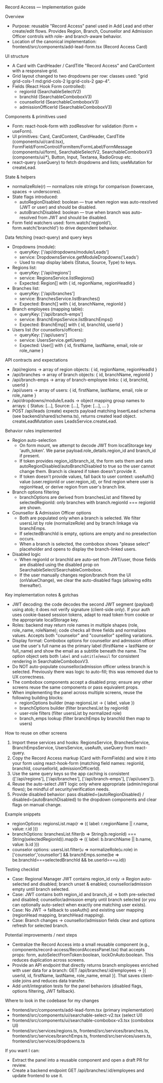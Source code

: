 Record Access — Implementation guide

Overview
- Purpose: reusable "Record Access" panel used in Add Lead and other create/edit flows. Provides Region, Branch, Counsellor and Admission Officer controls with role- and branch-aware behavior.
- Location of the canonical implementation: frontend/src/components/add-lead-form.tsx (Record Access Card)

UI structure
- A Card with CardHeader / CardTitle "Record Access" and CardContent with a responsive grid.
- Grid layout changed to two dropdowns per row: classes used: "grid grid-cols-1 md:grid-cols-2 lg:grid-cols-2 gap-4".
- Fields (React Hook Form controlled):
  - regionId (SearchableSelectV2)
  - branchId (SearchableComboboxV3)
  - counsellorId (SearchableComboboxV3)
  - admissionOfficerId (SearchableComboboxV3)

Components & primitives used
- Form: react-hook-form with zodResolver for validation (form = useForm<AddLeadFormData>).
- UI primitives: Card, CardContent, CardHeader, CardTitle (components/ui/card.tsx), FormField/FormControl/FormItem/FormLabel/FormMessage (components/ui/form), SearchableSelectV2, SearchableComboboxV3 (components/ui/*), Button, Input, Textarea, RadioGroup etc.
- react-query (useQuery) to fetch dropdowns and lists; useMutation for createLead.

State & helpers
- normalizeRole(r) — normalizes role strings for comparison (lowercase, spaces -> underscores).
- State flags introduced:
  - autoRegionDisabled: boolean — true when region was auto-resolved (JWT or user) and should be disabled.
  - autoBranchDisabled: boolean — true when branch was auto-resolved from JWT and should be disabled.
- Form field watchers used: form.watch('regionId'), form.watch('branchId') to drive dependent behavior.

Data fetching (react-query) and query keys
- Dropdowns (module):
  - queryKey: ['/api/dropdowns/module/Leads']
  - service: DropdownsService.getModuleDropdowns('Leads')
  - Used to map display labels (Status, Source, Type) to keys.
- Regions list:
  - queryKey: ['/api/regions']
  - service: RegionsService.listRegions()
  - Expected: Region[] with { id, regionName, regionHeadId }
- Branches list:
  - queryKey: ['/api/branches']
  - service: BranchesService.listBranches()
  - Expected: Branch[] with { id, branchName, regionId }
- Branch employees (mapping table):
  - queryKey: ['/api/branch-emps']
  - service: BranchEmpsService.listBranchEmps()
  - Expected: BranchEmp[] with { id, branchId, userId }
- Users list (for counsellors/officers):
  - queryKey: ['/api/users']
  - service: UsersService.getUsers()
  - Expected: User[] with { id, firstName, lastName, email, role or role_name }

API contracts and expectations
- /api/regions -> array of region objects: { id, regionName, regionHeadId }
- /api/branches -> array of branch objects: { id, branchName, regionId }
- /api/branch-emps -> array of branch-employee links: { id, branchId, userId }
- /api/users -> array of users: { id, firstName, lastName, email, role or role_name }
- /api/dropdowns/module/Leads -> object mapping group names to arrays: { Status: [...], Source: [...], Type: [...], ... }
- POST /api/leads (create) expects payload matching InsertLead schema (see backend/shared/schema.ts), returns created lead object. createLeadMutation uses LeadsService.createLead.

Behavior rules implemented
- Region auto-selection
  - On form mount, we attempt to decode JWT from localStorage key 'auth_token'. We parse payload.role_details.region_id and branch_id if present.
  - If token provides region_id/branch_id, the form sets them and sets autoRegionDisabled/autoBranchDisabled to true so the user cannot change them. Branch is cleared if token doesn't provide it.
  - If token doesn't provide values, fall back to user context: useAuth() value (user.regionId or user.region_id), or find region where user is regionHead, or derive region from user's branch link.
- Branch options filtering
  - branchOptions are derived from branchesList and filtered by selectedRegionId: only branches with branch.regionId === regionId are shown.
- Counsellor & Admission Officer options
  - Both are populated only when a branch is selected. We filter usersList by role (normalizeRole) and by branch linkage via branchEmps.
  - If selectedBranchId is empty, options are empty and no preselection occurs.
  - When a branch is selected, the combobox shows "please select" placeholder and opens to display the branch-linked users.
- Disabled logic
  - When regionId or branchId are auto-set from JWT/user, those fields are disabled using the disabled prop on SearchableSelect/SearchableCombobox.
  - If the user manually changes region/branch from the UI (onValueChange), we clear the auto-disabled flags (allowing edits thereafter).

Key implementation notes & gotchas
- JWT decoding: the code decodes the second JWT segment (payload) using atob; it does not verify signature (client-side only). If your auth uses cookie-based session tokens, adapt to read token from cookie or the appropriate localStorage key.
- Roles: backend may return role names in multiple shapes (role, role_name, roleName); code checks all three fields and normalizes values. Accepts both "counselor" and "counsellor" spelling variations.
- Display format: Combobox options for counsellor and admission officer use the user's full name as the primary label (firstName + lastName or full_name) and show the email as a subtitle beneath the name. The option object sets both `label` and `subtitle`/`email` for consistent rendering in SearchableComboboxV3.
- Do NOT auto-populate counsellor/admission officer unless branch is selected. Previously there was logic to auto-fill; this was removed due to UX correctness.
- The combobox components accept a disabled prop; ensure any other screens reuse the same components or pass equivalent props.
- When implementing the panel across multiple screens, reuse the following building blocks:
  - regionOptions builder (map regionsList -> { label, value })
  - branchOptions builder (filter branchesList by regionId)
  - user-role filters (filter usersList by normalized role)
  - branch_emps lookup (filter branchEmps by branchId then map to users)

How to reuse on other screens
1. Import these services and hooks: RegionsService, BranchesService, BranchEmpsService, UsersService, useAuth, useQuery from react-query.
2. Copy the Record Access markup (Card with FormFields) and wire it into your form using react-hook-form (matching field names: regionId, branchId, counsellorId, admissionOfficerId).
3. Use the same query keys so the app caching is consistent (['/api/regions'], ['/api/branches'], ['/api/branch-emps'], ['/api/users']).
4. Reuse the auto-select JWT logic only where appropriate (admin/regional flows); be mindful of security/verification needs.
5. Provide disabled behavior: pass disabled={autoRegionDisabled} / disabled={autoBranchDisabled} to the dropdown components and clear flags on manual change.

Example snippets
- regionOptions: regionsList.map(r => ({ label: r.regionName || r.name, value: r.id }))
- branchOptions: branchesList.filter(b => String(b.regionId) === String(selectedRegionId)).map(b => ({ label: b.branchName || b.name, value: b.id }))
- counselor options: usersList.filter(u => normalizeRole(u.role) in ['counselor','counsellor'] && branchEmps.some(be => be.branchId===selectedBranchId && be.userId===u.id))

Testing checklist
- Case: Regional Manager JWT contains region_id only -> Region auto-selected and disabled; branch unset & enabled; counsellor/admission empty until branch selected.
- Case: JWT contains both region_id and branch_id -> both pre-selected and disabled; counsellor/admission empty until branch selected (or you can optionally auto-select when exactly one matching user exists).
- Case: No JWT -> fallback to useAuth() and existing user mapping (regionHead mapping, branchHead mapping).
- Case: Branch changes -> counsellor/admission fields clear and options refresh for selected branch.

Potential improvements / next steps
- Centralize the Record Access into a small reusable component (e.g., components/record-access/RecordAccessPanel.tsx) that accepts props: form, autoSelectFromToken:boolean, lockOnAuto:boolean. This reduces duplication across screens.
- Provide an API endpoint that directly returns branch employees enriched with user data for a branch: GET /api/branches/:id/employees -> [{ userId, id, firstName, lastName, role_name, email }]. That saves client-side joins and reduces data transfer.
- Add unit/integration tests for the panel behaviors (disabled flags, options filtering, JWT fallback).

Where to look in the codebase for my changes
- frontend/src/components/add-lead-form.tsx (primary implementation)
- frontend/src/components/ui/searchable-select-v2.tsx (select UI)
- frontend/src/components/ui/searchable-combobox-v3.tsx (combobox UI)
- frontend/src/services/regions.ts, frontend/src/services/branches.ts, frontend/src/services/branchEmps.ts, frontend/src/services/users.ts, frontend/src/services/dropdowns.ts

If you want I can:
- Extract the panel into a reusable component and open a draft PR for review.
- Create a backend endpoint GET /api/branches/:id/employees and update frontend to use it.

